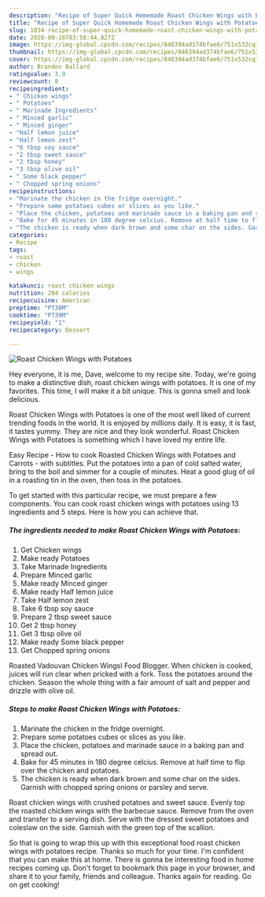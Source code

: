 ```yaml
---
description: "Recipe of Super Quick Homemade Roast Chicken Wings with Potatoes"
title: "Recipe of Super Quick Homemade Roast Chicken Wings with Potatoes"
slug: 1834-recipe-of-super-quick-homemade-roast-chicken-wings-with-potatoes
date: 2020-09-16T03:58:44.827Z
image: https://img-global.cpcdn.com/recipes/846394ad374bfae6/751x532cq70/roast-chicken-wings-with-potatoes-recipe-main-photo.jpg
thumbnail: https://img-global.cpcdn.com/recipes/846394ad374bfae6/751x532cq70/roast-chicken-wings-with-potatoes-recipe-main-photo.jpg
cover: https://img-global.cpcdn.com/recipes/846394ad374bfae6/751x532cq70/roast-chicken-wings-with-potatoes-recipe-main-photo.jpg
author: Brandon Ballard
ratingvalue: 3.9
reviewcount: 8
recipeingredient:
- " Chicken wings"
- " Potatoes"
- " Marinade Ingredients"
- " Minced garlic"
- " Minced ginger"
- "Half lemon juice"
- "Half lemon zest"
- "6 tbsp soy sauce"
- "2 tbsp sweet sauce"
- "2 tbsp honey"
- "3 tbsp olive oil"
- " Some black pepper"
- " Chopped spring onions"
recipeinstructions:
- "Marinate the chicken in the fridge overnight."
- "Prepare some potatoes cubes or slices as you like."
- "Place the chicken, potatoes and marinade sauce in a baking pan and spread out."
- "Bake for 45 minutes in 180 degree celcius. Remove at half time to flip over the chicken and potatoes."
- "The chicken is ready when dark brown and some char on the sides. Garnish with chopped spring onions or parsley and serve."
categories:
- Recipe
tags:
- roast
- chicken
- wings

katakunci: roast chicken wings 
nutrition: 204 calories
recipecuisine: American
preptime: "PT38M"
cooktime: "PT39M"
recipeyield: "1"
recipecategory: Dessert

---
```



![Roast Chicken Wings with Potatoes](https://img-global.cpcdn.com/recipes/846394ad374bfae6/751x532cq70/roast-chicken-wings-with-potatoes-recipe-main-photo.jpg)

Hey everyone, it is me, Dave, welcome to my recipe site. Today, we're going to make a distinctive dish, roast chicken wings with potatoes. It is one of my favorites. This time, I will make it a bit unique. This is gonna smell and look delicious.

Roast Chicken Wings with Potatoes is one of the most well liked of current trending foods in the world. It is enjoyed by millions daily. It is easy, it is fast, it tastes yummy. They are nice and they look wonderful. Roast Chicken Wings with Potatoes is something which I have loved my entire life.

Easy Recipe - How to cook Roasted Chicken Wings with Potatoes and Carrots - with subtitles. Put the potatoes into a pan of cold salted water, bring to the boil and simmer for a couple of minutes. Heat a good glug of oil in a roasting tin in the oven, then toss in the potatoes.


To get started with this particular recipe, we must prepare a few components. You can cook roast chicken wings with potatoes using 13 ingredients and 5 steps. Here is how you can achieve that.

<!--inarticleads1-->

##### The ingredients needed to make Roast Chicken Wings with Potatoes:

1. Get  Chicken wings
1. Make ready  Potatoes
1. Take  Marinade Ingredients
1. Prepare  Minced garlic
1. Make ready  Minced ginger
1. Make ready Half lemon juice
1. Take Half lemon zest
1. Take 6 tbsp soy sauce
1. Prepare 2 tbsp sweet sauce
1. Get 2 tbsp honey
1. Get 3 tbsp olive oil
1. Make ready  Some black pepper
1. Get  Chopped spring onions


Roasted Vadouvan Chicken WingsI Food Blogger. When chicken is cooked, juices will run clear when pricked with a fork. Toss the potatoes around the chicken. Season the whole thing with a fair amount of salt and pepper and drizzle with olive oil. 

<!--inarticleads2-->

##### Steps to make Roast Chicken Wings with Potatoes:

1. Marinate the chicken in the fridge overnight.
1. Prepare some potatoes cubes or slices as you like.
1. Place the chicken, potatoes and marinade sauce in a baking pan and spread out.
1. Bake for 45 minutes in 180 degree celcius. Remove at half time to flip over the chicken and potatoes.
1. The chicken is ready when dark brown and some char on the sides. Garnish with chopped spring onions or parsley and serve.


Roast chicken wings with crushed potatoes and sweet sauce. Evenly top the roasted chicken wings with the barbecue sauce. Remove from the oven and transfer to a serving dish. Serve with the dressed sweet potatoes and coleslaw on the side. Garnish with the green top of the scallion. 

So that is going to wrap this up with this exceptional food roast chicken wings with potatoes recipe. Thanks so much for your time. I'm confident that you can make this at home. There is gonna be interesting food in home recipes coming up. Don't forget to bookmark this page in your browser, and share it to your family, friends and colleague. Thanks again for reading. Go on get cooking!

